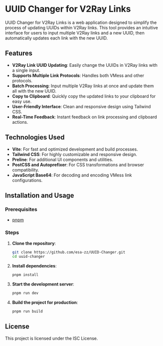 # UUID Changer for V2Ray Links

UUID Changer for V2Ray Links is a web application designed to simplify the process of updating UUIDs within V2Ray links. This tool provides an intuitive interface for users to input multiple V2Ray links and a new UUID, then automatically updates each link with the new UUID.

## Features

- **V2Ray Link UUID Updating**: Easily change the UUIDs in V2Ray links with a single input.
- **Supports Multiple Link Protocols**: Handles both VMess and other protocols.
- **Batch Processing**: Input multiple V2Ray links at once and update them all with the new UUID.
- **Copy to Clipboard**: Quickly copy the updated links to your clipboard for easy use.
- **User-Friendly Interface**: Clean and responsive design using Tailwind CSS.
- **Real-Time Feedback**: Instant feedback on link processing and clipboard actions.

## Technologies Used

- **Vite**: For fast and optimized development and build processes.
- **Tailwind CSS**: For highly customizable and responsive design.
- **Preline**: For additional UI components and utilities.
- **PostCSS and Autoprefixer**: For CSS transformations and browser compatibility.
- **JavaScript Base64**: For decoding and encoding VMess link configurations.

## Installation and Usage

### Prerequisites

- [pnpm](https://pnpm.io/installation)

### Steps

1. **Clone the repository**:

   ```bash
   git clone https://github.com/esa-zz/UUID-Changer.git
   cd uuid-changer
   ```

2. **Install dependencies**:

   ```bash
   pnpm install
   ```

3. **Start the development server**:

   ```bash
   pnpm run dev
   ```

4. **Build the project for production**:
   ```bash
   pnpm run build
   ```

## License

This project is licensed under the ISC License.
